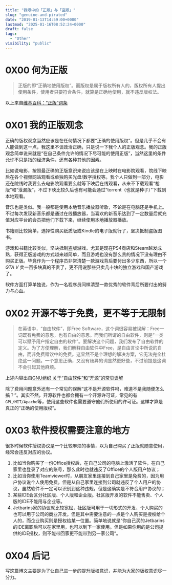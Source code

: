 ```yaml
---
title: "我眼中的「正版」与「盗版」"
slug: "genuine-and-pirated"
date: "2019-01-13T14:59:00+0000"
lastmod: "2025-01-16T08:52:24+0000"
draft: false
tags:
  - "Other"
visibility: "public"
---
```

# 0X00 何为正版

> 正版的即“正确地使用版权”。而版权是属于版权所有人的，版权所有人提出使用条件，使用者只要符合条件，就算是正确地使用，就不违反版权法。

以上来自[维基百科：“正版”词条](<https://zh.wikipedia.org/wiki/%E6%AD%A3%E7%89%88>)

# 0X01 我的正版观念

正确的版权观念当然应该是在任何情况下都要“正确的使用版权”。但是几乎不会有人能做到这一点，我这里不谈政治正确，只是说一下我个人的正版观念。我的正版观念简单说来就是“在自己条件允许的情况下尽可能的使用正版”，当然这里的条件允许不只是指的经济条件，还有各种其他的因素。

比如说电影，按照最正确的正版意识来说应该是在上映时在电影院观看，院线下映后在各个视频网站观看或单独购买光盘/数字授权等。我个人只做到一部分，电影还在院线时我要么去电影院观看要么就等下映后在线观看，从来不下载观看“枪版”和“泄漏版”，不过下映比较久后也有可能会通过“torrent（也就是种子）”下载到本地观看。

音乐也是类似。我一般都是使用本地音乐播放器听歌，不论是在电脑还是手机上。不过每次发现新音乐都是通过在线播放器，当喜欢的新音乐达到了一定数量后就充值对应平台的会员把他们下载下来，继续使用本地播放器播放。

书籍则比较简单，选择性购买纸质版或Kindle的电子版就行了，坚决抵制盗版图书。

游戏和书籍比较类似，坚决抵制盗版游戏。尤其是现在PS4商店和Steam越发成熟，获得正版游戏的方式越来越简单，而且游戏也没有那么贵的情况下没有理由不购买正版。毕竟作为一个程序员非常清楚一款游戏背后要付出多少东西，所以一个 _GTA V_ 卖一百多块真的不贵了，更不用说那些只卖几十块的独立游戏和国产游戏了。

软件方面打算单独说，作为一名程序员同样清楚一款优秀的软件背后所要付出的努力与心血。

# 0X02 开源不等于免费，更不等于无限制

> 在英语中，“自由软件”，即Free Software，这个词很容易被误解：Free一词既有免费的意思，也有自由的意思。而我们所谓的自由软件，则是“一类可以赋予用户指定自由的软件”。要解决这个问题，我们发布了自由软件的定义。为了方便理解，我们解释自由软件中Free，是自由言论中所说的自由，而非免费赠饮中的免费。这显然不是个理想的解决方案，它无法完全杜绝这一问题。一个意思正确，又没有歧异的词显然更好些，不过前提是这词不会引起其他麻烦。

上述内容出自[GNU组织 关于“自由软件”和“开源”的常见误解](<https://www.gnu.org/philosophy/open-source-misses-the-point.html>)

除了费用问题意外还有一个常见的误解“这不是开源软件吗，难道不是我随便怎么搞？”。其实不然，开源软件也都会拥有一个开源许可证，常见的有`GPL/MIT/Apache`等，使用这些软件也需要遵守他们所使用的许可证。这样才算是真正的“正确的使用版权”。

# 0X03 软件授权需要注意的地方

很多时候软件授权协议是一个比较麻烦的事情，以为自己购买了正版就随意使用，经常会违反对应的协议。

  1. 比如当你购买了一份Office授权后，在自己公司的电脑上激活了软件，在自己家里也登录了对应的账号，那么此时也就违反了Office的个人版用户协议；
  2. 比如当你使用Teamviewer时，从朋友家里连接到自己家里是免费的，因为用户协议说个人使用免费。但是从自己家里连接到公司就违反了个人用户的协议，虽然软件不一定可以识别到这种违规，但是这确实是不符合用户协议的；
  3. 某些IDE会区分社区版、个人版和企业版。社区版开发的软件不能售卖、个人版的IDE不能用与企业等。
  4. Jetbarins家的协议就比较宽松，社区版可用于一切形式的开发，个人购买的也可以用于公司的商业开发。但是其中需要注意的一点是个人购买是授权给个人的，而企业购买则是授权给某一位置。简单地说就是“你自己买的Jetbarins的IDE离职后可以在家里用，也可以到下一家使用。但是如果你用的是公司提供的IDE授权，则不能带回家更不能带到另一家公司”。

# 0X04 后记

写这篇博文主要是为了让自己进一步的提升版权意识，并能为大家的版权意识尽一分力。
